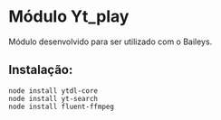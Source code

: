 # Módulo Yt_play
Módulo desenvolvido para ser utilizado com o Baileys.
## Instalação:
```
node install ytdl-core
node install yt-search
node install fluent-ffmpeg
```
  

